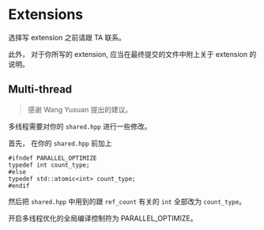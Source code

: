 # Extensions

选择写 extension 之前请跟 TA 联系。

此外， 对于你所写的 extension,  应当在最终提交的文件中附上关于 extension 的说明。

## Multi-thread
> 感谢 Wang Yuxuan 提出的建议。

多线程需要对你的 `shared.hpp` 进行一些修改。

首先， 在你的 `shared.hpp` 前加上

```
#ifndef PARALLEL_OPTIMIZE
typedef int count_type;
#else
typedef std::atomic<int> count_type;
#endif
```

然后把 `shared.hpp` 中用到的跟 `ref_count` 有关的 `int` 全部改为 `count_type`。

开启多线程优化的全局编译控制符为 PARALLEL_OPTIMIZE。